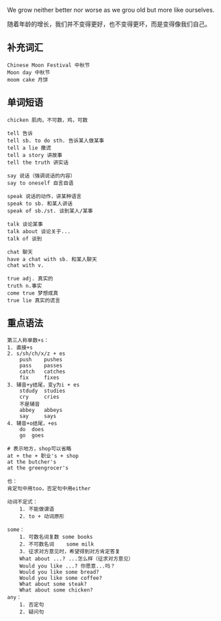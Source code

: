 
We grow neither better nor worse as we grou old but more like ourselves.

随着年龄的增长，我们并不变得更好，也不变得更坏，而是变得像我们自己。

## 补充词汇

	Chinese Moon Festival 中秋节
	Moon day 中秋节
	moom cake 月饼


## 单词短语

	chicken 肌肉，不可数，鸡，可数

	tell 告诉
	tell sb. to do sth. 告诉某人做某事
	tell a lie 撒谎
	tell a story 讲故事
	tell the truth 讲实话

	say 说话（强调说话的内容）
	say to oneself 自言自语

	speak 说话的动作，讲某种语言
	speak to sb. 和某人讲话
	speak of sb./st. 谈到某人/某事

	talk 谈论某事
	talk about 谈论关于...
	talk of 谈到

	chat 聊天
	have a chat with sb. 和某人聊天
	chat with v.

	true adj. 真实的
	truth n.事实
	come true 梦想成真
	true lie 真实的谎言

## 重点语法

	第三人称单数+s：
	1. 直接+s
	2. s/sh/ch/x/z + es
		push	pushes
		pass	passes
		catch	catches
		fix		fixes
	3. 辅音+y结尾，变y为i + es
		stdudy	studies
		cry		cries
		不是辅音
		abbey	abbeys
		say 	says
	4. 辅音+o结尾，+es
		do	does
		go 	goes

	# 表示地方，shop可以省略
	at + the + 职业's + shop
	at the butcher's
	at the greengrocer's

	也：
	肯定句中用too，否定句中用either

	动词不定式：
		1. 不能做谓语
		2. to + 动词原形

	some：
		1. 可数名词复数 some books
		2. 不可数名词	some milk
		3. 征求对方意见时，希望得到对方肯定答复
		What about ...? ...怎么样（征求对方意见）
		Would you like ...? 你愿意...吗？
		Would you like some bread?
		Would you like some coffee?
		What about some steak?
		What about some chicken?
	any：
		1. 否定句
		2. 疑问句 

